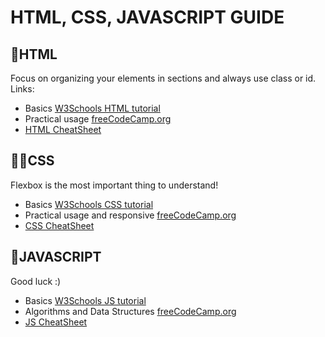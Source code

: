 # HTML, CSS, JAVASCRIPT GUIDE



## 👷HTML
Focus on organizing your elements in sections and always use class or id.
Links:
* Basics [W3Schools HTML tutorial](https://www.w3schools.com/html/default.asp)
* Practical usage [freeCodeCamp.org](https://www.freecodecamp.org/learn/2022/responsive-web-design/)
* [HTML CheatSheet](https://htmlcheatsheet.com/)

## 👨‍🎨CSS
Flexbox is the most important thing to understand!
* Basics [W3Schools CSS tutorial](https://www.w3schools.com/css/default.asp)
* Practical usage and responsive [freeCodeCamp.org](https://www.freecodecamp.org/learn/2022/responsive-web-design/)
* [CSS CheatSheet](https://htmlcheatsheet.com/css/)

## 🧠JAVASCRIPT
Good luck :)
* Basics [W3Schools JS tutorial](https://www.w3schools.com/js/default.asp)
* Algorithms and Data Structures [freeCodeCamp.org](https://www.freecodecamp.org/learn/javascript-algorithms-and-data-structures/)
* [JS CheatSheet](https://htmlcheatsheet.com/js/)
